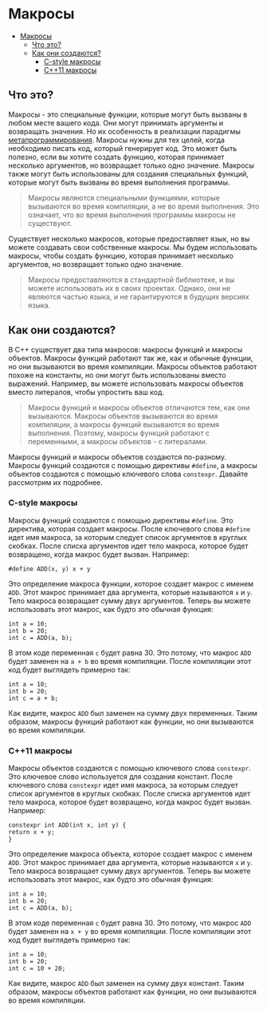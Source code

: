 
# Макросы

- [Макросы](#макросы)
  - [Что это?](#что-это)
  - [Как они создаются?](#как-они-создаются)
    - [C-style макросы](#c-style-макросы)
    - [C++11 макросы](#c11-макросы)

## Что это?

Макросы - это специальные функции, которые могут быть вызваны в любом месте вашего кода. Они могут принимать аргументы и возвращать значения. Но их особенность в реализации парадигмы [метапрограммирования](https://ru.wikipedia.org/wiki/%D0%9C%D0%B5%D1%82%D0%B0%D0%BF%D1%80%D0%BE%D0%B3%D1%80%D0%B0%D0%BC%D0%BC%D0%B8%D1%80%D0%BE%D0%B2%D0%B0%D0%BD%D0%B8%D0%B5). Макросы нужны для тех целей, когда необходимо писать код, который генерирует код. Это может быть полезно, если вы хотите создать функцию, которая принимает несколько аргументов, но возвращает только одно значение. Макросы также могут быть использованы для создания специальных функций, которые могут быть вызваны во время выполнения программы.

> Макросы являются специальными функциями, которые вызываются во время компиляции, а не во время выполнения. Это означает, что во время выполнения программы макросы не существуют.

Существует несколько макросов, которые предоставляет язык, но вы можете создавать свои собственные макросы. Мы будем использовать макросы, чтобы создать функцию, которая принимает несколько аргументов, но возвращает только одно значение.

> Макросы предоставляются в стандартной библиотеке, и вы можете использовать их в своих проектах. Однако, они не являются частью языка, и не гарантируются в будущих версиях языка.

## Как они создаются?

В C++ существует два типа макросов: макросы функций и макросы объектов. Макросы функций работают так же, как и обычные функции, но они вызываются во время компиляции. Макросы объектов работают похоже на константы, но они могут быть использованы вместо выражений. Например, вы можете использовать макросы объектов вместо литералов, чтобы упростить ваш код.

> Макросы функций и макросы объектов отличаются тем, как они вызываются. Макросы объектов вызываются во время компиляции, а макросы функций вызываются во время выполнения. Поэтому, макросы функций работают с переменными, а макросы объектов - с литералами.

Макросы функций и макросы объектов создаются по-разному. Макросы функций создаются с помощью директивы `#define`, а макросы объектов создаются с помощью ключевого слова `constexpr`. Давайте рассмотрим их подробнее.

### C-style макросы

Макросы функций создаются с помощью директивы `#define`. Это директива, которая создает макросы. После ключевого слова `#define` идет имя макроса, за которым следует список аргументов в круглых скобках. После списка аргументов идет тело макроса, которое будет возвращено, когда макрос будет вызван. Например:

`#define ADD(x, y) x + y`

Это определение макроса функции, которое создает макрос с именем `ADD`. Этот макрос принимает два аргумента, которые называются `x` и `y`. Тело макроса возвращает сумму двух аргументов. Теперь вы можете использовать этот макрос, как будто это обычная функция:

`int a = 10;`  
`int b = 20;`  
`int c = ADD(a, b);`

В этом коде переменная `c` будет равна 30. Это потому, что макрос `ADD` будет заменен на `a + b` во время компиляции. После компиляции этот код будет выглядеть примерно так:

`int a = 10;`  
`int b = 20;`  
`int c = a + b;`

Как видите, макрос `ADD` был заменен на сумму двух переменных. Таким образом, макросы функций работают как функции, но они вызываются во время компиляции.

### C++11 макросы

Макросы объектов создаются с помощью ключевого слова `constexpr`. Это ключевое слово используется для создания констант. После ключевого слова `constexpr` идет имя макроса, за которым следует список аргументов в круглых скобках. После списка аргументов идет тело макроса, которое будет возвращено, когда макрос будет вызван. Например:

`constexpr int ADD(int x, int y) {`  
`return x + y;`  
`}`

Это определение макроса объекта, которое создает макрос с именем `ADD`. Этот макрос принимает два аргумента, которые называются `x` и `y`. Тело макроса возвращает сумму двух аргументов. Теперь вы можете использовать этот макрос, как будто это обычная функция:

`int a = 10;`  
`int b = 20;`  
`int c = ADD(a, b);`

В этом коде переменная `c` будет равна 30. Это потому, что макрос `ADD` будет заменен на `x + y` во время компиляции. После компиляции этот код будет выглядеть примерно так:

`int a = 10;`  
`int b = 20;`  
`int c = 10 + 20;`

Как видите, макрос `ADD` был заменен на сумму двух констант. Таким образом, макросы объектов работают как функции, но они вызываются во время компиляции.
